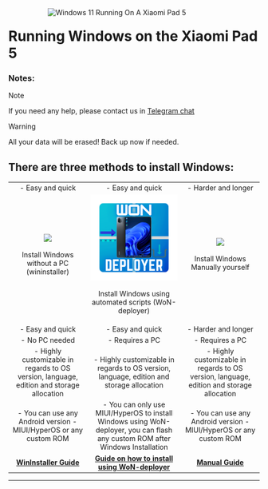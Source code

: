 <img align="right" src="https://raw.githubusercontent.com/erdilS/Port-Windows-11-Xiaomi-Pad-5/main/nabu.png" width="425" alt="Windows 11 Running On A Xiaomi Pad 5">

# Running Windows on the Xiaomi Pad 5

### Notes:
> [!NOTE]
> If you need any help, please contact us in [Telegram chat](https://t.me/nabuwoa)


> [!Warning]
> All your data will be erased! Back up now if needed.


## There are three methods to install Windows:

<table>
  <tr>
    <td align="center">- Easy and quick</td>
    <td align="center">- Easy and quick</td>
    <td align="center">- Harder and longer</td>
  </tr>
  <tr>
    <td align="center">
      <a href="nopc-en.md">
        <img src="https://github.com/Kumar-Jy/Windows-in-NABU-Without-PC/blob/main/guide/WinInstaller.png" width="280">
      </a>
      <p>Install Windows without a PC (wininstaller)</p>
    </td>
    <td align="center">
      <a href="won-deployer-install-en.md">
        <img src="https://github.com/ArKT-7/won-deployer/blob/main/assets/Won-nabu-bg.png" width="320">
      </a>
      <p>Install Windows using automated scripts (WoN-deployer)</p>
    </td>
    <td align="center">
      <a href="1-partition-en.md">
        <img src="https://github.com/WOA-Project/SurfaceDuo-Guides/assets/3755345/9791796b-406b-4f0d-8aad-20fff18741da" width="280">
      </a>
      <p>Install Windows Manually yourself</p>
    </td>
  </tr>
  <tr>
    <td align="center">- Easy and quick</td>
    <td align="center">- Easy and quick</td>
    <td align="center">- Harder and longer</td>
  </tr>
  <tr>
    <td align="center">- No PC needed</td>
    <td align="center">- Requires a PC</td>
    <td align="center">- Requires a PC</td>
  </tr>
  <tr>
    <td align="center">
      - Highly customizable in regards to OS version, language, edition and storage allocation
    </td>
    <td align="center">
      - Highly customizable in regards to OS version, language, edition and storage allocation
    </td>
    <td align="center">
      - Highly customizable in regards to OS version, language, edition and storage allocation
    </td>
  </tr>
  <tr>
    <td align="center">
      - You can use any Android version - MIUI/HyperOS or any custom ROM
    </td>
    <td align="center">
      - You can only use MIUI/HyperOS to install Windows using WoN-deployer, you can flash any custom ROM after Windows Installation
    </td>
    <td align="center">
      - You can use any Android version - MIUI/HyperOS or any custom ROM
    </td>
  </tr>
  <tr>
    <td align="center">
      <a href="https://github.com/Kumar-Jy/Windows-in-NABU-Without-PC/blob/main/guide/Installation.md"><strong>WinInstaller Guide</strong></a>
    </td>
    <td align="center">
      <a href="won-deployer-install-en.md"><strong>Guide on how to install using WoN-deployer</strong></a>
    </td>
    <td align="center">
      <a href="1-partition-en.md"><strong>Manual Guide</strong></a>
    </td>
  </tr>
</table>

---

